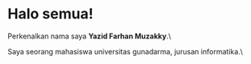 # Halo semua! 

Perkenalkan nama saya **Yazid Farhan Muzakky**.\

Saya seorang mahasiswa universitas gunadarma, jurusan informatika.\
